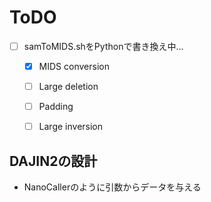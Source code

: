 # ToDO

+ [ ] samToMIDS.shをPythonで書き換え中…
  + [x] MIDS conversion
  + [ ] Large deletion
  + [ ] Padding
  + [ ] Large inversion


## DAJIN2の設計

+ NanoCallerのように引数からデータを与える